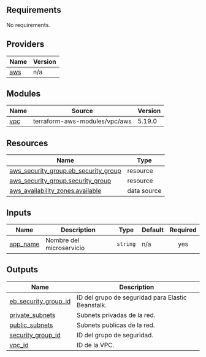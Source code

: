 ## Requirements

No requirements.

## Providers

| Name | Version |
|------|---------|
| <a name="provider_aws"></a> [aws](#provider\_aws) | n/a |

## Modules

| Name | Source | Version |
|------|--------|---------|
| <a name="module_vpc"></a> [vpc](#module\_vpc) | terraform-aws-modules/vpc/aws | 5.19.0 |

## Resources

| Name | Type |
|------|------|
| [aws_security_group.eb_security_group](https://registry.terraform.io/providers/hashicorp/aws/latest/docs/resources/security_group) | resource |
| [aws_security_group.security_group](https://registry.terraform.io/providers/hashicorp/aws/latest/docs/resources/security_group) | resource |
| [aws_availability_zones.available](https://registry.terraform.io/providers/hashicorp/aws/latest/docs/data-sources/availability_zones) | data source |

## Inputs

| Name | Description | Type | Default | Required |
|------|-------------|------|---------|:--------:|
| <a name="input_app_name"></a> [app\_name](#input\_app\_name) | Nombre del microservicio | `string` | n/a | yes |

## Outputs

| Name | Description |
|------|-------------|
| <a name="output_eb_security_group_id"></a> [eb\_security\_group\_id](#output\_eb\_security\_group\_id) | ID del grupo de seguridad para Elastic Beanstalk. |
| <a name="output_private_subnets"></a> [private\_subnets](#output\_private\_subnets) | Subnets privadas de la red. |
| <a name="output_public_subnets"></a> [public\_subnets](#output\_public\_subnets) | Subnets publicas de la red. |
| <a name="output_security_group_id"></a> [security\_group\_id](#output\_security\_group\_id) | ID del grupo de seguridad. |
| <a name="output_vpc_id"></a> [vpc\_id](#output\_vpc\_id) | ID de la VPC. |
